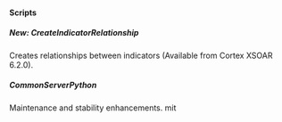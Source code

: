 
#### Scripts
##### New: CreateIndicatorRelationship
Creates relationships between indicators (Available from Cortex XSOAR 6.2.0).
##### CommonServerPython
Maintenance and stability enhancements.
mit